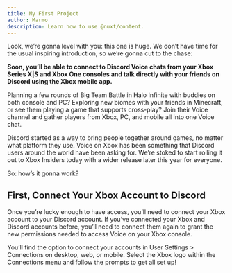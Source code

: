 ```yaml
---
title: My First Project
author: Marmo
description: Learn how to use @nuxt/content.
---
```

Look, we’re gonna level with you: this one is huge. We don’t have time for the usual inspiring introduction, so we’re gonna cut to the chase:

**Soon, you’ll be able to connect to Discord Voice chats from your Xbox Series X|S and Xbox One consoles and talk directly with your friends on Discord using the Xbox mobile app.**

Planning a few rounds of Big Team Battle in Halo Infinite with buddies on both console and PC? Exploring new biomes with your friends in Minecraft, or see them playing a game that supports cross-play? Join their Voice channel and gather players from Xbox, PC, and mobile all into one Voice chat.

Discord started as a way to bring people together around games, no matter what platform they use. Voice on Xbox has been something that Discord users around the world have been asking for. We’re stoked to start rolling it out to Xbox Insiders today with a wider release later this year for everyone.

So: how’s it gonna work?
<br>

## First, Connect Your Xbox Account to Discord

Once you’re lucky enough to have access, you’ll need to connect your Xbox account to your Discord account. If you’ve connected your Xbox and Discord accounts before, you’ll need to connect them again to grant the new permissions needed to access Voice on your Xbox console.

You’ll find the option to connect your accounts in User Settings > Connections on desktop, web, or mobile. Select the Xbox logo within the Connections menu and follow the prompts to get all set up!
